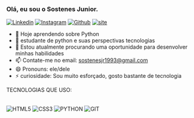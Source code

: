 ### Olá, eu sou o Sostenes Junior.

[![Linkedin](https://img.shields.io/badge/LinkedIn-0077B5?style=for-the-badge&logo=linkedin&logoColor=white)](https://www.linkedin.com/in/sostenes-ramos-concei%C3%A7%C3%A3o-junior-3153b3255/)
[![Instagram](https://img.shields.io/badge/Instagram-E4405F?style=for-the-badge&logo=instagram&logoColor=white)](https://www.instagram.com/sramos.jr/)
[![Github](https://img.shields.io/badge/GitHub-100000?style=for-the-badge&logo=github&logoColor=white)](https://github.com/SostenesJr)
[![site](https://img.shields.io/badge/google-200000?style=for-the-badge&logo=google&logoColor=gray)](https://sostenesjr.github.io/)


- 🔭 Hoje aprendendo sobre Python
- 🌱 estudante de python e suas perspectivas tecnologias
- 👯 Estou atualmente procurando uma oportunidade para desenvolver minhas habilidades
- 📫 Contate-me no email: sostenesjr1993@gmail.com
- 😄 Pronouns: ele/dele
- ⚡ curiosidade: Sou muito esforçado, gosto bastante de tecnologia




TECNOLOGIAS QUE USO:
<div style="dislpay: inline_block"><br/>
  <img align="center" alt="HTML5" src="https://img.shields.io/badge/HTML5-E34F26?style=for-the-badge&logo=html5&logoColor=white"/>
  <img align="center" alt="CSS3" src="https://img.shields.io/badge/CSS3-1572B6?style=for-the-badge&logo=css3&logoColor=white"/>
  <img align="center" alt="PYTHON" src="https://img.shields.io/badge/Python-14354C?style=for-the-badge&logo=python&logoColor=white"/>
  <img align="center" alt="GIT" src="https://img.shields.io/badge/GIT-E44C30?style=for-the-badge&logo=git&logoColor=white"/>
</div>
